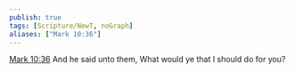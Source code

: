 ```yaml
---
publish: true
tags: [Scripture/NewT, noGraph]
aliases: ["Mark 10:36"]
---
```

[Mark 10:36](https://churchofjesuschrist.org/study/scriptures/nt/mark/10?lang=eng&id=p36#p36) And he said unto them, What would ye that I should do for you?
